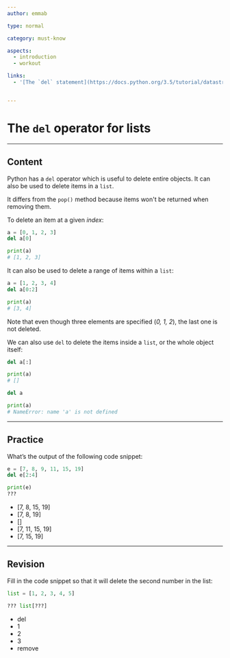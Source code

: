 ```yaml
---
author: emmab

type: normal

category: must-know

aspects:
  - introduction
  - workout

links:
  - '[The `del` statement](https://docs.python.org/3.5/tutorial/datastructures.html#the-del-statement){website}'


---
```


# The `del` operator for lists

---
## Content

Python has a `del` operator which is useful to delete entire objects. It can also be used to delete items in a `list`.

It differs from the `pop()` method because items won't be returned when removing them.

To delete an item at a given *index*:

```python
a = [0, 1, 2, 3]
del a[0]

print(a)
# [1, 2, 3]
```

It can also be used to delete a range of items within a `list`:

```python
a = [1, 2, 3, 4]
del a[0:2]

print(a)
# [3, 4]
```
Note that even though three elements are specified (*0, 1, 2*), the last one is not deleted. 

We can also use `del` to delete the items inside a `list`, or the whole object itself:

```python
del a[:]

print(a)
# []

del a

print(a)
# NameError: name 'a' is not defined
```

---
## Practice

What’s the output of the following code snippet:

```python
e = [7, 8, 9, 11, 15, 19]
del e[2:4]

print(e)
???
```

* [7, 8, 15, 19]
* [7, 8, 19]
* []
* [7, 11, 15, 19]
* [7, 15, 19]

---
## Revision

Fill in the code snippet so that it will delete the second number in the list:

```python
list = [1, 2, 3, 4, 5]

??? list[???]
```

* del
* 1
* 2
* 3
* remove

